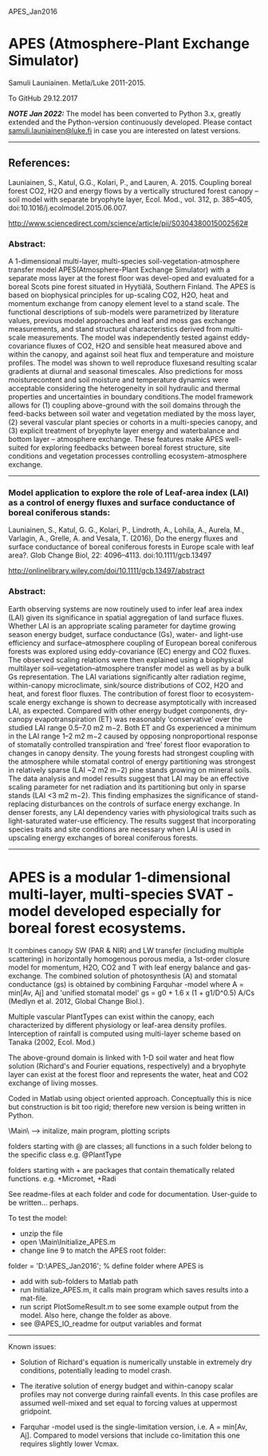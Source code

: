 APES_Jan2016

# APES (Atmosphere-Plant Exchange Simulator)

Samuli Launiainen. Metla/Luke 2011-2015.

To GitHub 29.12.2017

***NOTE Jan 2022:*** The model has been converted to Python 3.x, greatly extended and the Python-version continuously developed. Please contact samuli.launiainen@luke.fi in case you are interested on latest versions.
************************************************************************************************************************************
## References:

Launiainen, S., Katul, G.G., Kolari, P., and Lauren, A. 2015. Coupling boreal forest CO2, H2O and energy flows by 
a vertically structured forest canopy – soil model with separate bryophyte layer, 
Ecol. Mod., vol. 312,  p. 385–405, doi:10.1016/j.ecolmodel.2015.06.007.
 
http://www.sciencedirect.com/science/article/pii/S0304380015002562#

### Abstract:

A 1-dimensional multi-layer, multi-species soil-vegetation-atmosphere transfer model APES(Atmosphere-Plant Exchange Simulator) with a separate moss layer at the forest floor was devel-oped and evaluated for a boreal Scots pine forest situated in Hyytiälä, Southern Finland. The APES is based on biophysical principles for up-scaling CO2, H2O, heat and momentum exchange from canopy element level to a stand scale. The functional descriptions of sub-models were parametrized by literature values, previous model approaches and leaf and moss gas exchange measurements, and stand structural characteristics derived from multi-scale measurements. The model was independently tested against eddy-covariance fluxes of CO2, H2O and sensible heat measured above and within the canopy, and against soil heat flux and temperature and moisture profiles. The model was shown to well reproduce fluxesand resulting scalar gradients at diurnal and seasonal timescales. Also predictions for moss moisturecontent and soil moisture and temperature dynamics were acceptable considering the heterogeneity in soil hydraulic and thermal properties and uncertainties in boundary conditions.The model framework allows for (1) coupling above-ground with the soil domains through the feed-backs between soil water and vegetation mediated by the moss layer, (2) several vascular plant species or cohorts in a multi-species canopy, and (3) explicit treatment of bryophyte layer energy and waterbalance and bottom layer – atmosphere exchange. These features make APES well-suited for exploring feedbacks between boreal forest structure, site conditions and vegetation processes controlling ecosystem-atmosphere exchange.

***********************************************************************************************************************************
### Model application to explore the role of Leaf-area index (LAI) as a control of energy fluxes and surface conductance of boreal coniferous stands:

Launiainen, S., Katul, G. G., Kolari, P., Lindroth, A., Lohila, A., Aurela, M., Varlagin, A., Grelle, A. and Vesala, T. (2016), Do the energy fluxes and surface conductance of boreal coniferous forests in Europe scale with leaf area?. Glob Change Biol, 22: 4096–4113. doi:10.1111/gcb.13497

http://onlinelibrary.wiley.com/doi/10.1111/gcb.13497/abstract

### Abstract:

Earth observing systems are now routinely used to infer leaf area index (LAI) given its significance in spatial aggregation of land surface fluxes. Whether LAI is an appropriate scaling parameter for daytime growing season energy budget, surface conductance (Gs), water- and light-use efficiency and surface–atmosphere coupling of European boreal coniferous forests was explored using eddy-covariance (EC) energy and CO2 fluxes. The observed scaling relations were then explained using a biophysical multilayer soil–vegetation–atmosphere transfer model as well as by a bulk Gs representation. The LAI variations significantly alter radiation regime, within-canopy microclimate, sink/source distributions of CO2, H2O and heat, and forest floor fluxes. The contribution of forest floor to ecosystem-scale energy exchange is shown to decrease asymptotically with increased LAI, as expected. Compared with other energy budget components, dry-canopy evapotranspiration (ET) was reasonably ‘conservative’ over the studied LAI range 0.5–7.0 m2 m−2. Both ET and Gs experienced a minimum in the LAI range 1–2 m2 m−2 caused by opposing nonproportional response of stomatally controlled transpiration and ‘free’ forest floor evaporation to changes in canopy density. The young forests had strongest coupling with the atmosphere while stomatal control of energy partitioning was strongest in relatively sparse (LAI ~2 m2 m−2) pine stands growing on mineral soils. The data analysis and model results suggest that LAI may be an effective scaling parameter for net radiation and its partitioning but only in sparse stands (LAI <3 m2 m−2). This finding emphasizes the significance of stand-replacing disturbances on the controls of surface energy exchange. In denser forests, any LAI dependency varies with physiological traits such as light-saturated water-use efficiency. The results suggest that incorporating species traits and site conditions are necessary when LAI is used in upscaling energy exchanges of boreal coniferous forests.
***********************************************************************************************************************************

# APES is a modular 1-dimensional multi-layer, multi-species SVAT -model developed especially for boreal forest ecosystems. 

It combines canopy SW (PAR & NIR) and LW transfer (including multiple scattering) in horizontally homogenous porous media, a 1st-order closure model for momentum, H2O, CO2 and T with leaf energy balance and gas-exchange. The combined solution of photosynthesis (A) and stomatal conductance (gs) is obtained by combining Farquhar -model where A = min[Av, Aj] and 'unified stomatal model' gs = g0 + 1.6 x (1 + g1/D^0.5) A/Cs (Medlyn et al. 2012, Global Change Biol.).

Multiple vascular PlantTypes can exist within the canopy, each characterized by different physiology or leaf-area density profiles.
Interception of rainfall is computed using multi-layer scheme based on Tanaka (2002, Ecol. Mod.)

The above-ground domain is linked with 1-D soil water and heat flow solution (Richard's and Fourier equations, respectively) and a bryophyte layer can exist at the forest floor and represents the water, heat and CO2 exchange of living mosses. 

Coded in Matlab using object oriented approach. Conceptually this is nice but construction is bit too rigid; therefore new version is being written in Python.

\Main\ --> initalize, main program, plotting scripts

folders starting with @ are classes; all functions in a such folder belong to the specific class
e.g. @PlantType 

folders starting with + are packages that contain thematically related functions.
e.g. +Micromet, +Radi

See readme-files at each folder and code for documentation. User-guide to be written... perhaps. 

To test the model: 
* unzip the file 
* open \Main\Initialize_APES.m 
* change line 9 to match the APES root folder: 

folder = 'D:\APES_Jan2016\'; % define folder where APES is
* add with sub-folders to Matlab path
* run Initialize_APES.m, it calls main program which saves results into a mat-file.
* run script PlotSomeResult.m to see some example output from the model. Also here, change the folder as above.
* see @APES_IO_readme for output variables and format

**************
Known issues:

* Solution of Richard's equation is numerically unstable in extremely dry conditions, potentially leading to model crash.
* The iterative solution of energy budget and within-canopy scalar profiles may not converge during rainfall events. In this case profiles are assumed well-mixed and set equal to forcing values at uppermost gridpoint.

* Farquhar -model used is the single-limitation version, i.e. A = min[Av, Aj]. Compared to model versions that include co-limitation this one requires slightly lower Vcmax.



